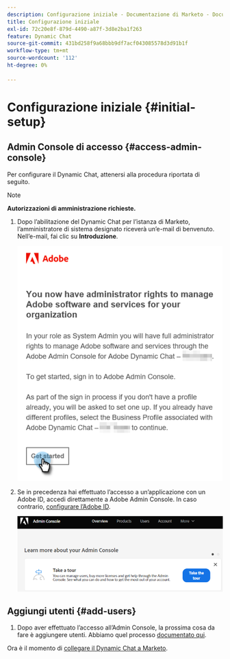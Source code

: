 ```yaml
---
description: Configurazione iniziale - Documentazione di Marketo - Documentazione del prodotto
title: Configurazione iniziale
exl-id: 72c20e8f-879d-4490-a87f-3d8e2ba1f263
feature: Dynamic Chat
source-git-commit: 431bd258f9a68bbb9df7acf043085578d3d91b1f
workflow-type: tm+mt
source-wordcount: '112'
ht-degree: 0%

---
```


# Configurazione iniziale {#initial-setup}

## Admin Console di accesso {#access-admin-console}

Per configurare il Dynamic Chat, attenersi alla procedura riportata di seguito.

>[!NOTE]
>
>**Autorizzazioni di amministrazione richieste.**

1. Dopo l’abilitazione del Dynamic Chat per l’istanza di Marketo, l’amministratore di sistema designato riceverà un’e-mail di benvenuto. Nell’e-mail, fai clic su **Introduzione**.

   ![](assets/initial-setup-1.png)

1. Se in precedenza hai effettuato l’accesso a un’applicazione con un Adobe ID, accedi direttamente a Adobe Admin Console. In caso contrario, [configurare l’Adobe ID](https://helpx.adobe.com/manage-account/using/create-update-adobe-id.html).

   ![](assets/initial-setup-2.png)

## Aggiungi utenti {#add-users}

1. Dopo aver effettuato l’accesso all’Admin Console, la prossima cosa da fare è aggiungere utenti. Abbiamo quel processo [documentato qui](/help/marketo/product-docs/demand-generation/dynamic-chat/add-or-remove-chat-users.md#add-a-chat-user).

Ora è il momento di [collegare il Dynamic Chat a Marketo](/help/marketo/product-docs/demand-generation/dynamic-chat/integrations/connect-dynamic-chat-to-marketo.md).
